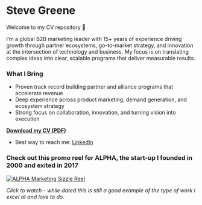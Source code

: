# Steve Greene  

Welcome to my CV repository 👋  

I’m a global B2B marketing leader with 15+ years of experience driving growth through partner ecosystems, go-to-market strategy, and innovation at the intersection of technology and business. My focus is on translating complex ideas into clear, scalable programs that deliver measurable results.  

### What I Bring 
- Proven track record building partner and alliance programs that accelerate revenue  
- Deep experience across product marketing, demand generation, and ecosystem strategy  
- Strong focus on collaboration, innovation, and turning vision into execution  

**[Download my CV (PDF)](./Steve%20Greene_Global%20Marketing%20Leader.pdf)**
- Best way to reach me: [LinkedIn](https://www.linkedin.com/in/stevegreene)

### Check out this promo reel for ALPHA, the start-up I founded in 2000 and exited in 2017

[![ALPHA Marketing Sizzle Reel](https://img.youtube.com/vi/A78Dprv7m3M/0.jpg)](https://youtu.be/A78Dprv7m3M)

*Click to watch - while dated this is still a good example of the type of work I excel at and love to do.*
